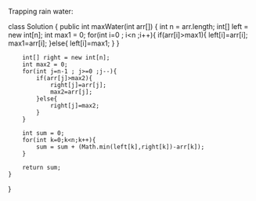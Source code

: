 Trapping rain water:

class Solution {
    public int maxWater(int arr[]) {
        int n = arr.length;
        int[] left = new int[n];
        int max1 = 0;
        for(int i=0 ; i<n ;i++){
            if(arr[i]>max1){
                left[i]=arr[i];
                max1=arr[i];
            }else{
                left[i]=max1;
            }
        }
        
        int[] right = new int[n];
        int max2 = 0;
        for(int j=n-1 ; j>=0 ;j--){
            if(arr[j]>max2){
                right[j]=arr[j];
                max2=arr[j];
            }else{
                right[j]=max2;
            }
        }
        
        int sum = 0;
        for(int k=0;k<n;k++){
            sum = sum + (Math.min(left[k],right[k])-arr[k]);
        }
        
        return sum;
    }
}
